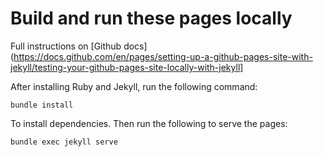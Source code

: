 # Build and run these pages locally

Full instructions on [Github docs](https://docs.github.com/en/pages/setting-up-a-github-pages-site-with-jekyll/testing-your-github-pages-site-locally-with-jekyll]

After installing Ruby and Jekyll, run the following command:

```
bundle install
```

To install dependencies. Then run the following to serve the pages:

```
bundle exec jekyll serve
```
